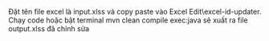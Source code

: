 Đặt tên file excel là input.xlss và copy paste vào Excel Edit\excel-id-updater. Chạy code hoặc bật terminal mvn clean compile exec:java sẽ xuất ra file output.xlss đã chỉnh sửa 
